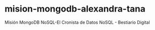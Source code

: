 # mision-mongodb-alexandra-tana
Misión MongoDB NoSQL-El Cronista de Datos NoSQL - Bestiario Digital
